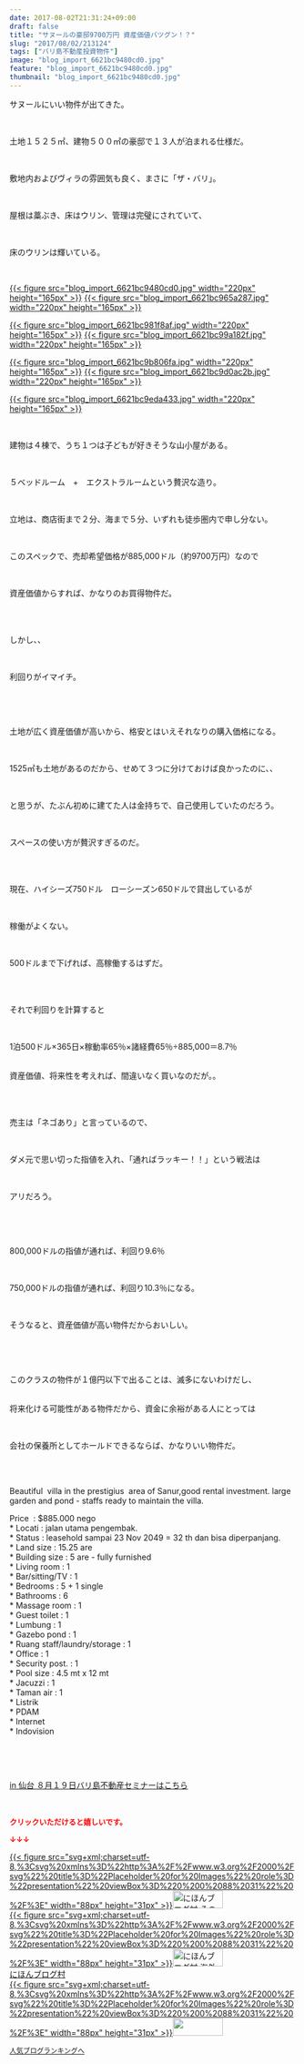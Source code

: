 ```yaml
---
date: 2017-08-02T21:31:24+09:00
draft: false
title: "サヌールの豪邸9700万円 資産価値バツグン！？"
slug: "2017/08/02/213124"
tags: ["バリ島不動産投資物件"]
image: "blog_import_6621bc9480cd0.jpg"
feature: "blog_import_6621bc9480cd0.jpg"
thumbnail: "blog_import_6621bc9480cd0.jpg"
---
```

<p>サヌールにいい物件が出てきた。</p><p> </p><p>土地１５２５㎡、建物５００㎡の豪邸で１３人が泊まれる仕様だ。</p><p> </p><p>敷地内およびヴィラの雰囲気も良く、まさに「ザ・バリ」。</p><p> </p><p>屋根は藁ぶき、床はウリン、管理は完璧にされていて、</p><p> </p><p>床のウリンは輝いている。</p><p> </p><p><a href="blog_import_6621bc9480cd0.jpg">{{< figure src="blog_import_6621bc9480cd0.jpg" width="220px" height="165px" >}}</a> <a href="blog_import_6621bc965a287.jpg">{{< figure src="blog_import_6621bc965a287.jpg" width="220px" height="165px" >}}</a></p><p><a href="blog_import_6621bc981f8af.jpg">{{< figure src="blog_import_6621bc981f8af.jpg" width="220px" height="165px" >}}</a> <a href="blog_import_6621bc99a182f.jpg">{{< figure src="blog_import_6621bc99a182f.jpg" width="220px" height="165px" >}}</a></p><p><a href="blog_import_6621bc9b806fa.jpg">{{< figure src="blog_import_6621bc9b806fa.jpg" width="220px" height="165px" >}}</a> <a href="blog_import_6621bc9d0ac2b.jpg">{{< figure src="blog_import_6621bc9d0ac2b.jpg" width="220px" height="165px" >}}</a></p><p><a href="blog_import_6621bc9eda433.jpg">{{< figure src="blog_import_6621bc9eda433.jpg" width="220px" height="165px" >}}</a></p><p> </p><p>建物は４棟で、うち１つは子どもが好きそうな山小屋がある。</p><p> </p><p>５ベッドルーム　+　エクストラルームという贅沢な造り。</p><p> </p><p>立地は、商店街まで２分、海まで５分、いずれも徒歩圏内で申し分ない。</p><p> </p><p>このスペックで、売却希望価格が885,000ドル（約9700万円）なので</p><p> </p><p>資産価値からすれば、かなりのお買得物件だ。</p><p> </p><p><br/>しかし、、</p><p> </p><p>利回りがイマイチ。</p><p> </p><p> </p><p>土地が広く資産価値が高いから、格安とはいえそれなりの購入価格になる。</p><p> </p><p>1525㎡も土地があるのだから、せめて３つに分けておけば良かったのに、、</p><p> </p><p>と思うが、たぶん初めに建てた人は金持ちで、自己使用していたのだろう。</p><p> </p><p>スペースの使い方が贅沢すぎるのだ。</p><p> </p><p><br/>現在、ハイシーズ750ドル　ローシーズン650ドルで貸出しているが</p><p> </p><p>稼働がよくない。</p><p> </p><p>500ドルまで下げれば、高稼働するはずだ。</p><p> </p><p><br/>それで利回りを計算すると</p><p> </p><p>1泊500ドル×365日×稼動率65％×諸経費65％÷885,000＝8.7％</p><p><br/>資産価値、将来性を考えれば、間違いなく買いなのだが。。</p><p> </p><p><br/>売主は「ネゴあり」と言っているので、</p><p> </p><p>ダメ元で思い切った指値を入れ、「通ればラッキー！！」という戦法は</p><p> </p><p>アリだろう。</p><p> </p><p> </p><p>800,000ドルの指値が通れば、利回り9.6％</p><p> </p><p>750,000ドルの指値が通れば、利回り10.3％になる。</p><p> </p><p>そうなると、資産価値が高い物件だからおいしい。</p><p> </p><p> </p><p>このクラスの物件が１億円以下で出ることは、滅多にないわけだし、</p><p><br/>将来化ける可能性がある物件だから、資金に余裕がある人にとっては</p><p> </p><p>会社の保養所としてホールドできるならば、かなりいい物件だ。</p><p> </p><p><br/>Beautiful  villa in the prestigius  area of Sanur,good rental investment. large garden and pond - staffs ready to maintain the villa.</p><p>Price  : $885.000 nego <br/>* Locati : jalan utama pengembak.<br/>* Status : leasehold sampai 23 Nov 2049 = 32 th dan bisa diperpanjang.<br/>* Land size : 15.25 are<br/>* Building size : 5 are - fully furnished<br/>* Living room : 1<br/>* Bar/sitting/TV : 1<br/>* Bedrooms : 5 + 1 single<br/>* Bathrooms : 6<br/>* Massage room : 1<br/>* Guest toilet : 1<br/>* Lumbung : 1<br/>* Gazebo pond : 1<br/>* Ruang staff/laundry/storage : 1<br/>* Office : 1<br/>* Security post. : 1<br/>* Pool size : 4.5 mt x 12 mt<br/>* Jacuzzi : 1<br/>* Taman air : 1<br/>* Listrik<br/>* PDAM<br/>* Internet<br/>* Indovision</p><p> </p><p> </p><p><a href="19_ek" target="_blank">in 仙台 ８月１９日バリ島不動産セミナーはこちら</a></p><p> </p><p><font color="#ff0000" size="2"><strong>クリックいただけると嬉しいです。</strong></font></p><p><font color="#ff0000" size="2"><strong>↓↓↓</strong></font></p><p><a href="ranking.html?p_cid=01260127" id="&amp;blogmura_banner" target="_blank">{{< figure src="svg+xml;charset=utf-8,%3Csvg%20xmlns%3D%22http%3A%2F%2Fwww.w3.org%2F2000%2Fsvg%22%20title%3D%22Placeholder%20for%20Images%22%20role%3D%22presentation%22%20viewBox%3D%220%200%2088%2031%22%20%2F%3E" width="88px" height="31px" >}}<noscript><img alt="にほんブログ村 その他生活ブログ 不動産投資へ" border="0" height="31" src="//life.blogmura.com/hudousantoushi/img/hudousantoushi88_31.gif" width="88"></noscript></a><br/><a href="ranking.html?p_cid=01260127" target="_blank">{{< figure src="svg+xml;charset=utf-8,%3Csvg%20xmlns%3D%22http%3A%2F%2Fwww.w3.org%2F2000%2Fsvg%22%20title%3D%22Placeholder%20for%20Images%22%20role%3D%22presentation%22%20viewBox%3D%220%200%2088%2031%22%20%2F%3E" width="88px" height="31px" >}}<noscript><img alt="にほんブログ村 海外生活ブログ バリ島情報へ" border="0" height="31" src="https://img-proxy.blog-video.jp/images?url=http%3A%2F%2Foverseas.blogmura.com%2Fbali%2Fimg%2Fbali88_31.gif" width="88"></noscript></a><br/><a href="ranking.html?p_cid=01260127" target="_blank">にほんブログ村</a><br/><a href="link.php?1804582" title="人気ブログランキングへ">{{< figure src="svg+xml;charset=utf-8,%3Csvg%20xmlns%3D%22http%3A%2F%2Fwww.w3.org%2F2000%2Fsvg%22%20title%3D%22Placeholder%20for%20Images%22%20role%3D%22presentation%22%20viewBox%3D%220%200%2088%2031%22%20%2F%3E" width="88px" height="31px" >}}<noscript><img border="0" height="31" src="https://blog.with2.net/img/banner/banner_22.gif" width="88"></noscript></a></p><p><a href="link.php?1804582" style="font-size: 12px;">人気ブログランキングへ</a></p>

